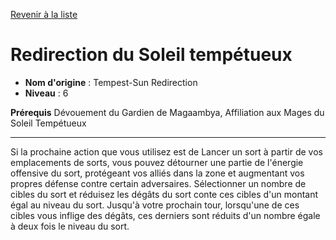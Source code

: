 [Revenir à la liste](..)

# Redirection du Soleil tempétueux

 * **Nom d'origine** : Tempest-Sun Redirection
 * **Niveau** : 6


<p><span id="ctl00_MainContent_DetailedOutput"><strong>Prérequis</strong> Dévouement du Gardien de Magaambya, Affiliation aux Mages du Soleil Tempétueux<br></span></p>
<hr>
<p>Si la prochaine action que vous utilisez est de Lancer un sort à partir de vos emplacements de sorts, vous pouvez détourner une partie de l'énergie offensive du sort, protégeant vos alliés dans la zone et augmentant vos propres défense contre certain adversaires. Sélectionner un nombre de cibles du sort et réduisez les dégâts du sort conte ces cibles d'un montant égal au niveau du sort. Jusqu'à votre prochain tour, lorsqu'une de ces cibles vous inflige des dégâts, ces derniers sont réduits d'un nombre égale à deux fois le niveau du sort.&nbsp;</p>